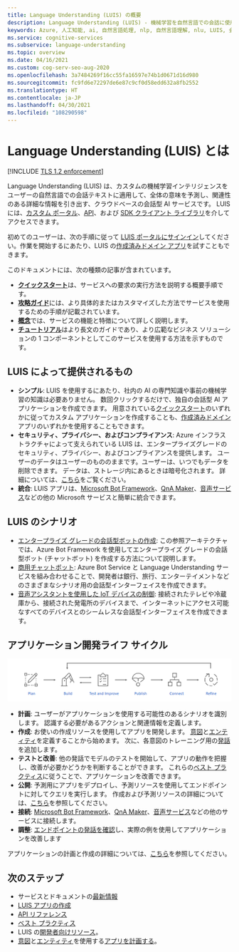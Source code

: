 ```yaml
---
title: Language Understanding (LUIS) の概要
description: Language Understanding (LUIS) - 機械学習を自然言語での会話に使用して、意味を予測し、情報を抽出するクラウドベースの API サービス。
keywords: Azure, 人工知能, ai, 自然言語処理, nlp, 自然言語理解, nlu, LUIS, 会話型 AI, ai チャットボット, nlp ai, azure luis
ms.service: cognitive-services
ms.subservice: language-understanding
ms.topic: overview
ms.date: 04/16/2021
ms.custom: cog-serv-seo-aug-2020
ms.openlocfilehash: 3a7484269f16cc55fa16597e74b1d0671d16d980
ms.sourcegitcommit: fc9fd6e72297de6e87c9cf0d58edd632a8fb2552
ms.translationtype: HT
ms.contentlocale: ja-JP
ms.lasthandoff: 04/30/2021
ms.locfileid: "108290598"
---
```

# <a name="what-is-language-understanding-luis"></a>Language Understanding (LUIS) とは

[!INCLUDE [TLS 1.2 enforcement](../../../includes/cognitive-services-tls-announcement.md)]

Language Understanding (LUIS) は、カスタムの機械学習インテリジェンスをユーザーの自然言語での会話テキストに適用して、全体の意味を予測し、関連性のある詳細な情報を引き出す、クラウドベースの会話型 AI サービスです。 LUIS には、[カスタム ポータル](https://www.luis.ai)、[API][endpoint-apis]、および [SDK クライアント ライブラリ](client-libraries-rest-api.md)を介してアクセスできます。

初めてのユーザーは、次の手順に従って [LUIS ポータルにサインイン](sign-in-luis-portal.md "LUIS ポータルにサインインする")してください。作業を開始するにあたり、LUIS の[作成済みドメイン アプリ](luis-get-started-create-app.md)を試すこともできます。

このドキュメントには、次の種類の記事が含まれています。  

* [**クイックスタート**](luis-get-started-create-app.md)は、サービスへの要求の実行方法を説明する概要手順です。  
* [**攻略ガイド**](luis-how-to-start-new-app.md)には、より具体的またはカスタマイズした方法でサービスを使用するための手順が記載されています。  
* [**概念**](artificial-intelligence.md)では、サービスの機能と特徴について詳しく説明します。  
* [**チュートリアル**](tutorial-intents-only.md)はより長文のガイドであり、より広範なビジネス ソリューションの 1 コンポーネントとしてこのサービスを使用する方法を示すものです。  

## <a name="what-does-luis-offer"></a>LUIS によって提供されるもの 

* **シンプル**: LUIS を使用するにあたり、社内の AI の専門知識や事前の機械学習の知識は必要ありません。 数回クリックするだけで、独自の会話型 AI アプリケーションを作成できます。 用意されている[クイックスタート](luis-get-started-create-app.md)のいずれかに従ってカスタム アプリケーションを作成することも、[作成済みドメイン](luis-get-started-create-app.md) アプリのいずれかを使用することもできます。
* **セキュリティ、プライバシー、およびコンプライアンス**: Azure インフラストラクチャによって支えられている LUIS は、エンタープライズグレードのセキュリティ、プライバシー、およびコンプライアンスを提供します。 ユーザーのデータはユーザーのもののままです。ユーザーは、いつでもデータを削除できます。 データは、ストレージ内にあるときは暗号化されます。 詳細については、[こちら](https://azure.microsoft.com/support/legal/cognitive-services-compliance-and-privacy)をご覧ください。
* **統合**: LUIS アプリは、[Microsoft Bot Framework](/composer/tutorial/tutorial-luis)、[QnA Maker](../QnAMaker/choose-natural-language-processing-service.md)、[音声サービス](../speech-service/get-started-intent-recognition.md)などの他の Microsoft サービスと簡単に統合できます。


## <a name="luis-scenarios"></a>LUIS のシナリオ
* [エンタープライズ グレードの会話型ボットの作成](/azure/architecture/reference-architectures/ai/conversational-bot): この参照アーキテクチャでは、Azure Bot Framework を使用してエンタープライズ グレードの会話型ボット (チャットボット) を作成する方法について説明します。
* [商用チャットボット](/azure/architecture/solution-ideas/articles/commerce-chatbot): Azure Bot Service と Language Understanding サービスを組み合わせることで、開発者は銀行、旅行、エンターテイメントなどのさまざまなシナリオ用の会話型インターフェイスを作成できます。
* [音声アシスタントを使用した IoT デバイスの制御](/azure/architecture/solution-ideas/articles/iot-controlling-devices-with-voice-assistant): 接続されたテレビや冷蔵庫から、接続された発電所のデバイスまで、インターネットにアクセス可能なすべてのデバイスとのシームレスな会話型インターフェイスを作成できます。


## <a name="application-development-life-cycle"></a>アプリケーション開発ライフ サイクル

![LUIS アプリ開発ライフ サイクル](./media/luis-overview/luis-dev-lifecycle.png "LUIS アプリケーション開発ライフサイクル")

-   **計画**: ユーザーがアプリケーションを使用する可能性のあるシナリオを識別します。 認識する必要があるアクションと関連情報を定義します。
-   **作成**: お使いの作成リソースを使用してアプリを開発します。 [意図](luis-concept-intent.md)と[エンティティ](luis-concept-entity-types.md)を定義することから始めます。 次に、各意図のトレーニング用の[発話](luis-concept-utterance.md)を追加します。 
-   **テストと改善**: 他の発話でモデルのテストを開始して、アプリの動作を把握し、改善が必要かどうかを判断することができます。 これらの[ベスト プラクティス](luis-concept-best-practices.md)に従うことで、アプリケーションを改善できます。 
-   **公開**: 予測用にアプリをデプロイし、予測リソースを使用してエンドポイントに対してクエリを実行します。 作成および予測リソースの詳細については、[こちら](luis-how-to-azure-subscription.md#luis-resources)を参照してください。 
-   **接続**: [Microsoft Bot Framework](/composer/tutorial/tutorial-luis)、[QnA Maker](../QnAMaker/choose-natural-language-processing-service.md)、[音声サービス](../speech-service/get-started-intent-recognition.md)などの他のサービスに接続します。 
-   **調整**: [エンドポイントの発話を確認](luis-concept-review-endpoint-utterances.md)し、実際の例を使用してアプリケーションを改善します

アプリケーションの計画と作成の詳細については、[こちら](luis-how-plan-your-app.md)を参照してください。

## <a name="next-steps"></a>次のステップ

* サービスとドキュメントの[最新情報](whats-new.md "新機能")
* [LUIS アプリの作成](tutorial-intents-only.md)
* [API リファレンス][endpoint-apis]
* [ベスト プラクティス](luis-concept-best-practices.md)
* LUIS の[開発者向けリソース](developer-reference-resource.md "開発者向けリソース")。
* [意図](luis-concept-intent.md "意図")と[エンティティ](luis-concept-entity-types.md "entities")を使用する[アプリを計画する](luis-how-plan-your-app.md "アプリの計画")。

[bot-framework]: /bot-framework/
[flow]: /connectors/luis/
[authoring-apis]: https://go.microsoft.com/fwlink/?linkid=2092087
[endpoint-apis]: https://go.microsoft.com/fwlink/?linkid=2092356
[qnamaker]: https://qnamaker.ai/